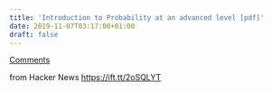 ```yaml
---
title: 'Introduction to Probability at an advanced level [pdf]'
date: 2019-11-07T03:17:00+01:00
draft: false
---
```


[Comments](https://news.ycombinator.com/item?id=21468519)  
  
from Hacker News https://ift.tt/2oSQLYT